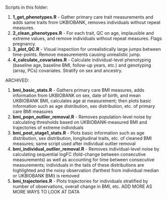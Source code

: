 Scripts in this folder:

1. **1_get_phenotypes.R** - Gather primary care trait measurements and adds same traits from UKBIOBANK, removes individuals without repeat measures.
2. **2_clean_phenotypes.R** - For each trait, QC on age, implausible and extreme values, and remove individuals without repeat measures. Flags pregnancy.
3. **3_plot_QC.R** - Visual inspection for unrealistically large jumps between time-points. Remove measurements causing unrealistic jump.
4. **4_calculate_covariates.R** - Calculate individual-level phenotyping (baseline age, baseline BMI, follow-up years, etc.) and genotyping (array, PCs) covariates. Stratify on sex and ancestry.

ARCHIVED:

1. **bmi_basic_stats.R** - Gathers primary care BMI measures, adds information from UKBIOBANK on sex, date of birth, and mean UKBIOBANK BMI, calculates age at measurement; then plots basic information such as age distribution, sex distribution, etc. of primary care BMI measures
2. **bmi_popn_outlier_removal.R** - Removes population-level noise by calculating thresholds based on UKBIOBANK-measured BMI and trajectories of extreme individuals 
3. **bmi_post_stage1_stats.R** - Plots basic information such as age distribution, sex distribution, longitudinal traits, etc. of cleaned BMI measures; same script used after individual outlier removal
4. **bmi_individual_outlier_removal.R** - Removes individual-level noise by calculating sequential logFC (fold-change between consecutive measurements) as well as accounting for time between consecutive measurements; individuals in the tails of these distributions are highlighted and the noisy observation (farthest from individual median or UKBIOBANK BMI) is removed
5. **bmi_trajectories.R** - Plots trajectories for individuals stratified by number of observations, overall change in BMI, etc. ADD MORE AS MORE WAYS TO LOOK AT DATA
